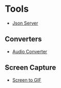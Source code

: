 # Tools
* [Json Server](https://my-json-server.typicode.com/)

## Converters
* [Audio Converter](https://online-audio-converter.com/pt/)

## Screen Capture
* [Screen to GIF](https://www.screentogif.com/)
